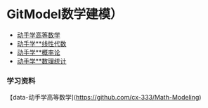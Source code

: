 #  GitModel数学建模）

* [动手学高等数学](docs/gitModeling_38/task01.md)
* [动手学**线性代数](datawhale-team/docs/gitModeling_38/task02.md)
* [动手学**概率论](datawhale-team/docs/gitModeling_38/task03.md)
* [动手学**数理统计](datawhale-team/docs/gitModeling_38/task04.md)


### 学习资料

【data-动手学高等数学](https://github.com/cx-333/Math-Modeling)




